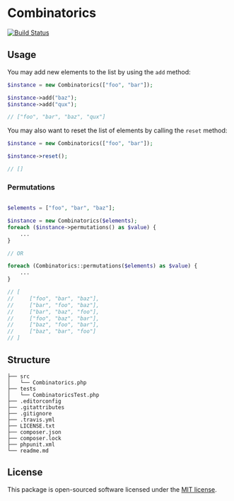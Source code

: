 # Combinatorics

[![Build Status](https://travis-ci.org/kevinsimard/combinatorics.svg)](https://travis-ci.org/kevinsimard/combinatorics)

## Usage

You may add new elements to the list by using the `add` method:

```php
$instance = new Combinatorics(["foo", "bar"]);

$instance->add("baz");
$instance->add("qux");

// ["foo", "bar", "baz", "qux"]
```

You may also want to reset the list of elements by calling the `reset` method:

```php
$instance = new Combinatorics(["foo", "bar"]);

$instance->reset();

// []
```

### Permutations

```php

$elements = ["foo", "bar", "baz"];

$instance = new Combinatorics($elements);
foreach ($instance->permutations() as $value) {
    ...
}

// OR

foreach (Combinatorics::permutations($elements) as $value) {
    ...
}

// [
//     ["foo", "bar", "baz"],
//     ["bar", "foo", "baz"],
//     ["bar", "baz", "foo"],
//     ["foo", "baz", "bar"],
//     ["baz", "foo", "bar"],
//     ["baz", "bar", "foo"]
// ]
```

## Structure

    ├── src
    │   └── Combinatorics.php
    ├── tests
    │   └── CombinatoricsTest.php
    ├── .editorconfig
    ├── .gitattributes
    ├── .gitignore
    ├── .travis.yml
    ├── LICENSE.txt
    ├── composer.json
    ├── composer.lock
    ├── phpunit.xml
    └── readme.md

## License

This package is open-sourced software licensed under the [MIT license](http://opensource.org/licenses/MIT).
